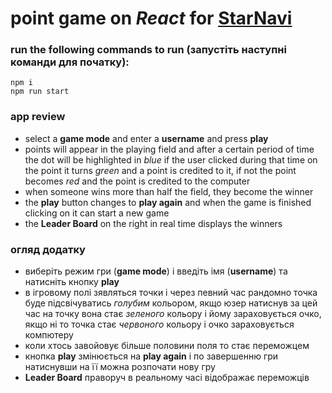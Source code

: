 # point game on *React* for [StarNavi](https://www.starnavi.io/)

### run the following commands to run (запустіть наступні команди для початку):

```
npm i
npm run start
```
### app review

+ select a **game mode** and enter a **username** and press **play**
+ points will appear in the playing field and after a certain period of time the dot will be highlighted in *blue* if the user clicked during that time on the point it turns *green* and a point is credited to it, if not the point becomes *red* and the point is credited to the computer
+ when someone wins more than half the field, they become the winner
+ the **play** button changes to **play again** and when the game is finished clicking on it can start a new game
+ the **Leader Board** on the right in real time displays the winners

### огляд додатку

+ виберіть режим гри (**game mode**) і введіть імя (**username**) та натисніть кнопку **play**
+ в ігровому полі зявляться точки і через певний час рандомно точка буде підсвічуватись *голубим* кольором, якщо юзер натиснув за цей час на точку вона стає *зеленого* кольору і йому зараховується очко, якщо ні то точка стає *червоного* кольору і очко зараховується компютеру
+ коли хтось завойовує більше половини поля то стає переможцем
+ кнопка **play** змінюється на **play again** і по завершенню гри натиснувши на її можна розпочати нову гру
+ **Leader Board** праворуч в реальному часі відображає переможців